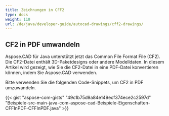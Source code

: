 ```yaml
---
title: Zeichnungen in CFF2
type: docs
weight: 110
url: /de/java/developer-guide/autocad-drawings/cff2-drawings/
---
```


## **CF2 in PDF umwandeln**

Aspose.CAD für Java unterstützt jetzt das Common File Format File (CF2). Die CF2-Datei enthält 3D-Paketdesigns oder andere Modelldaten. In diesem Artikel wird gezeigt, wie Sie die CF2-Datei in eine PDF-Datei konvertieren können, indem Sie Aspose.CAD verwenden.

Bitte verwenden Sie die folgenden Code-Snippets, um CF2 in PDF umzuwandeln.

{{< gist "aspose-com-gists" "49c1b75d9a84e149ecf374ece2c2597d" "Beispiele-src-main-java-com-aspose-cad-Beispiele-Eigenschaften-CFFInPDF-CFFInPDF.java" >}}

